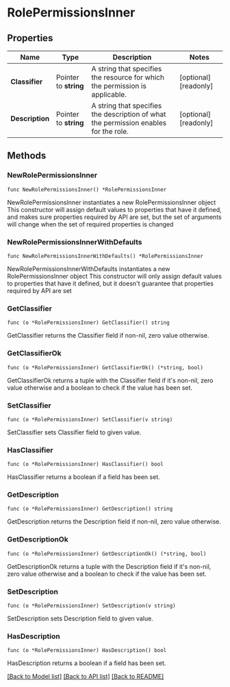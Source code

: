 # RolePermissionsInner

## Properties

Name | Type | Description | Notes
------------ | ------------- | ------------- | -------------
**Classifier** | Pointer to **string** | A string that specifies the resource for which the permission is applicable. | [optional] [readonly] 
**Description** | Pointer to **string** | A string that specifies the description of what the permission enables for the role. | [optional] [readonly] 

## Methods

### NewRolePermissionsInner

`func NewRolePermissionsInner() *RolePermissionsInner`

NewRolePermissionsInner instantiates a new RolePermissionsInner object
This constructor will assign default values to properties that have it defined,
and makes sure properties required by API are set, but the set of arguments
will change when the set of required properties is changed

### NewRolePermissionsInnerWithDefaults

`func NewRolePermissionsInnerWithDefaults() *RolePermissionsInner`

NewRolePermissionsInnerWithDefaults instantiates a new RolePermissionsInner object
This constructor will only assign default values to properties that have it defined,
but it doesn't guarantee that properties required by API are set

### GetClassifier

`func (o *RolePermissionsInner) GetClassifier() string`

GetClassifier returns the Classifier field if non-nil, zero value otherwise.

### GetClassifierOk

`func (o *RolePermissionsInner) GetClassifierOk() (*string, bool)`

GetClassifierOk returns a tuple with the Classifier field if it's non-nil, zero value otherwise
and a boolean to check if the value has been set.

### SetClassifier

`func (o *RolePermissionsInner) SetClassifier(v string)`

SetClassifier sets Classifier field to given value.

### HasClassifier

`func (o *RolePermissionsInner) HasClassifier() bool`

HasClassifier returns a boolean if a field has been set.

### GetDescription

`func (o *RolePermissionsInner) GetDescription() string`

GetDescription returns the Description field if non-nil, zero value otherwise.

### GetDescriptionOk

`func (o *RolePermissionsInner) GetDescriptionOk() (*string, bool)`

GetDescriptionOk returns a tuple with the Description field if it's non-nil, zero value otherwise
and a boolean to check if the value has been set.

### SetDescription

`func (o *RolePermissionsInner) SetDescription(v string)`

SetDescription sets Description field to given value.

### HasDescription

`func (o *RolePermissionsInner) HasDescription() bool`

HasDescription returns a boolean if a field has been set.


[[Back to Model list]](../README.md#documentation-for-models) [[Back to API list]](../README.md#documentation-for-api-endpoints) [[Back to README]](../README.md)


